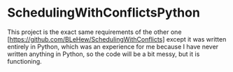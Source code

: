 # SchedulingWithConflictsPython

This project is the exact same requirements of the other one [https://github.com/BLeHew/SchedulingWithConflicts] except it was written entirely in Python, which was an experience for me
because I have never written anything in Python, so the code will be a bit messy, but it is functioning. 
